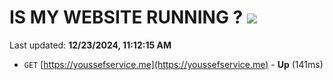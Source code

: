 # IS MY WEBSITE RUNNING ? [![](https://img.shields.io/static/v1?label=Sponsor&message=%E2%9D%A4&logo=GitHub&color=%23fe8e86)](https://github.com/sponsors/Youssef-Lehmam)

Last updated: **12/23/2024, 11:12:15 AM**

- `GET` [https://youssefservice.me](https://youssefservice.me) - **Up** (141ms)
